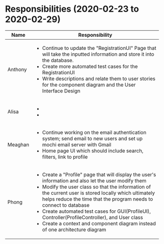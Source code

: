 # Responsibilities (2020-02-23 to 2020-02-29)

| Name | Responsibility |
|----|------------|
| Anthony | <ul><li>Continue to update the "RegistrationUI" Page that will take the inputted information and store it into the database.</li><li>Create more automated test cases for the RegistrationUI</li><li>Write descriptions and relate them to user stories for the component diagram and the User Interface Design</li></ul> |
| Alisa | <ul><li></li><li> |
| Meaghan | <ul><li>Continue working on the email authentication system; send email to new users and set up mochi email server with Gmail</li><li>Home page UI which should include search, filters, link to profile</li></ul> |
| Phong | <ul><li>Create a "Profile" page that will display the user's information and also let the user modify them</li><li>Modify the user class so that the information of the current user is stored locally which ultimately helps reduce the time that the program needs to connect to database</li><li>Create automated test cases for GUI(ProfileUI), Controller(ProfileController), and User class</li><li>Create a context and component diagram instead of one architecture diagram</li></ul> |
